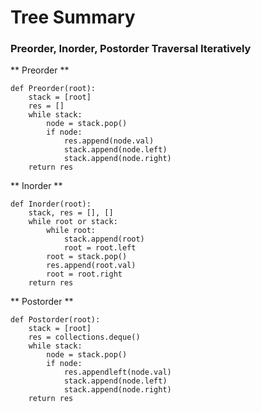 # Tree Summary
### Preorder, Inorder, Postorder Traversal Iteratively
** Preorder **
```
def Preorder(root):
    stack = [root]
    res = []
    while stack:
        node = stack.pop()
        if node:
            res.append(node.val)
            stack.append(node.left)
            stack.append(node.right)
    return res
```
** Inorder **
```
def Inorder(root):
    stack, res = [], []
    while root or stack:
        while root:
            stack.append(root)
            root = root.left
        root = stack.pop()
        res.append(root.val)
        root = root.right
    return res
```

** Postorder **
```
def Postorder(root):
    stack = [root]
    res = collections.deque()
    while stack:
        node = stack.pop()
        if node:
            res.appendleft(node.val)
            stack.append(node.left)
            stack.append(node.right)
    return res
```
